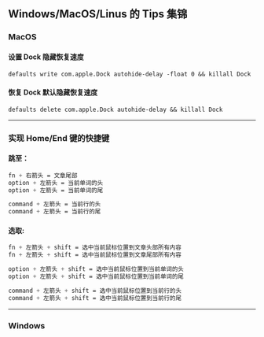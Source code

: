## Windows/MacOS/Linus 的 Tips 集锦

### MacOS

#### 设置 Dock 隐藏恢复速度

  `defaults write com.apple.Dock autohide-delay -float 0 && killall Dock`
#### 恢复 Dock 默认隐藏恢复速度

  `defaults delete com.apple.Dock autohide-delay && killall Dock`

----

### 实现 Home/End 键的快捷键

#### 跳至：

```css
fn + 右箭头 = 文章尾部
option + 左箭头 = 当前单词的头
option + 左箭头 = 当前单词的尾

command + 左箭头 = 当前行的头
command + 左箭头 = 当前行的尾
```

#### 选取:

```css
fn + 左箭头 + shift = 选中当前鼠标位置到文章头部所有内容
fn + 左箭头 + shift = 选中当前鼠标位置到文章尾部所有内容

option + 左箭头 + shift = 选中当前鼠标位置到当前单词的头
option + 左箭头 + shift = 选中当前鼠标位置到当前单词的尾

command + 左箭头 + shift = 选中当前鼠标位置到当前行的头
command + 左箭头 + shift = 选中当前鼠标位置到当前行的尾
```



---

### Windows